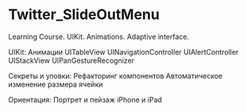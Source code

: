 # Twitter_SlideOutMenu
Learning Course. UIKit. Animations. Adaptive interface.

UIKit:
  Анимации
  UITableView
  UINavigationController
  UIAlertController
  UIStackView
  UIPanGestureRecognizer
  
Секреты и уловки:
  Рефакторинг компонентов
  Автоматическое изменение размера ячейки
  
Ориентация:
  Портрет и пейзаж
  iPhone и iPad
